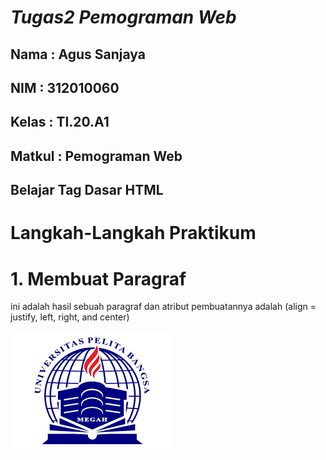 # *Tugas2 Pemograman Web*
## Nama : Agus Sanjaya
## NIM : 312010060
## Kelas : TI.20.A1
## Matkul : Pemograman Web 
## Belajar Tag Dasar HTML

# Langkah-Langkah Praktikum


# 1. Membuat Paragraf
ini adalah hasil sebuah paragraf dan atribut pembuatannya adalah (align = justify, left, right, and center)

![Lab1web](ss/logo.PNG)